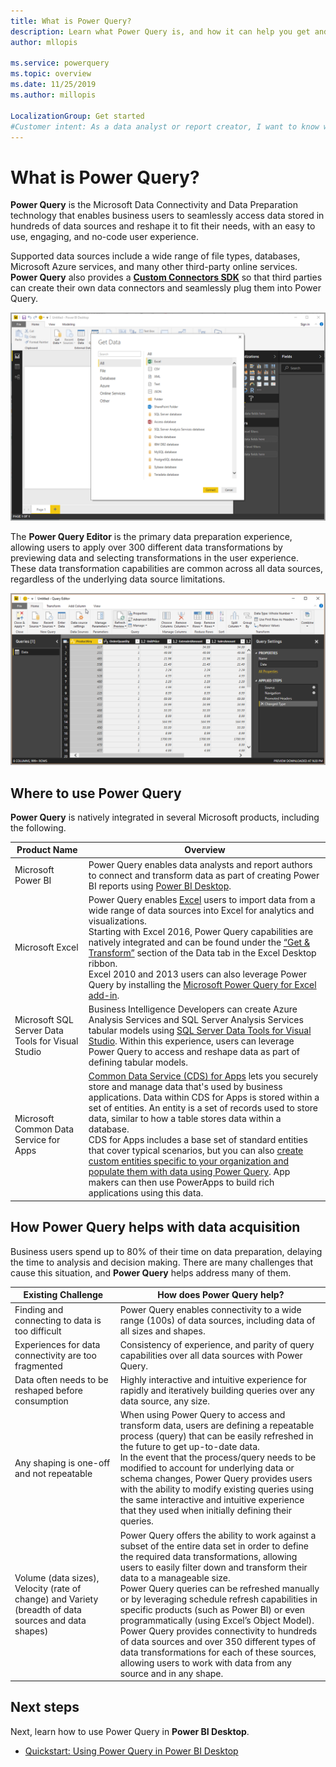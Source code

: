 ```yaml
---
title: What is Power Query?
description: Learn what Power Query is, and how it can help you get and transform data
author: mllopis

ms.service: powerquery
ms.topic: overview
ms.date: 11/25/2019
ms.author: millopis

LocalizationGroup: Get started
#Customer intent: As a data analyst or report creator, I want to know what Power Query is, so I can decide whether Power Query has the features and services I need to connect to and transform data.
---
```


# What is Power Query? 

**Power Query** is the Microsoft Data Connectivity and Data Preparation technology that enables business users to seamlessly access data stored in hundreds of data sources and reshape it to fit their needs, with an easy to use, engaging, and no-code user experience. 

Supported data sources include a wide range of file types, databases, Microsoft Azure services, and many other third-party online services. **Power Query** also provides a [**Custom Connectors SDK**](https://github.com/Microsoft/DataConnectors) so that third parties can create their own data connectors and seamlessly plug them into Power Query. 

![Get data using Power Query](media/power-query-what-is-power-query/what-is-power-query_01.png)

The **Power Query Editor** is the primary data preparation experience, allowing users to apply over 300 different data transformations by previewing data and selecting transformations in the user experience. These data transformation capabilities are common across all data sources, regardless of the underlying data source limitations.

![Query editor in Power BI](media/power-query-what-is-power-query/what-is-power-query_02.png)


## Where to use Power Query

**Power Query** is natively integrated in several Microsoft products, including the following.

 

|Product Name      |Overview  |
|-------------------------------|---------|
|Microsoft Power BI     |Power Query enables data analysts and report authors to connect and transform data as part of creating Power BI reports using [Power BI Desktop](https://powerbi.microsoft.com/desktop/).|
|Microsoft Excel         |Power Query enables [Excel](https://office.microsoft.com/excel/) users to import data from a wide range of data sources into Excel for analytics and visualizations. <br>Starting with Excel 2016, Power Query capabilities are natively integrated and can be found under the [“Get & Transform”](https://support.office.com/article/get-transform-in-excel-2016-881c63c6-37c5-4ca2-b616-59e18d75b4de) section of the Data tab in the Excel Desktop ribbon.<br> Excel 2010 and 2013 users can also leverage Power Query by installing the [Microsoft Power Query for Excel add-in](https://www.microsoft.com/download/details.aspx?id=39379&CorrelationId=8492b7f4-cadf-46e3-91c1-9cb047a47cf6). |
|Microsoft SQL Server Data Tools for Visual Studio     |Business Intelligence Developers can create Azure Analysis Services and SQL Server Analysis Services tabular models using [SQL Server Data Tools for Visual Studio](https://visualstudio.microsoft.com/vs/features/ssdt/). Within this experience, users can leverage Power Query to access and reshape data as part of defining tabular models.         |
|Microsoft Common Data Service for Apps     | [Common Data Service (CDS) for Apps](https://docs.microsoft.com/powerapps/maker/common-data-service/data-platform-intro) lets you securely store and manage data that's used by business applications. Data within CDS for Apps is stored within a set of entities. An entity is a set of records used to store data, similar to how a table stores data within a database. <br>CDS for Apps includes a base set of standard entities that cover typical scenarios, but you can also [create custom entities specific to your organization and populate them with data using Power Query](https://docs.microsoft.com/powerapps/maker/common-data-service/data-platform-cds-newentity-pq). App makers can then use PowerApps to build rich applications using this data.        |

## How Power Query helps with data acquisition

Business users spend up to 80% of their time on data preparation, delaying the time to analysis and decision making. There are many challenges that cause this situation, and **Power Query** helps address many of them.


|Existing Challenge  |How does Power Query help?  |
|---------|---------|
|Finding and connecting to data is too difficult     |Power Query enables connectivity to a wide range (100s) of data sources, including data of all sizes and shapes. |
|Experiences for data connectivity are too fragmented     | Consistency of experience, and parity of query capabilities over all data sources with Power Query.        |
|Data often needs to be reshaped before consumption     | Highly interactive and intuitive experience for rapidly and iteratively building queries over any data source, any size.        |
|Any shaping is one-off and not repeatable     |  When using Power Query to access and transform data, users are defining a repeatable process (query) that can be easily refreshed in the future to get up-to-date data. <br>In the event that the process/query needs to be modified to account for underlying data or schema changes, Power Query provides users with the ability to modify existing queries using the same interactive and intuitive experience that they used when initially defining their queries.      |
|Volume (data sizes), Velocity (rate of change) and Variety (breadth of data sources and data shapes)     |  Power Query offers the ability to work against a subset of the entire data set in order to define the required data transformations, allowing users to easily filter down and transform their data to a manageable size. <br>Power Query queries can be refreshed manually or by leveraging schedule refresh capabilities in specific products (such as Power BI) or even programmatically (using Excel’s Object Model). <br>Power Query provides connectivity to hundreds of data sources and over 350 different types of data transformations for each of these sources, allowing users to work with data from any source and in any shape.      |

## Next steps

Next, learn how to use Power Query in **Power BI Desktop**.

* [Quickstart: Using Power Query in Power BI Desktop](power-query-quickstart-using-power-bi.md)
